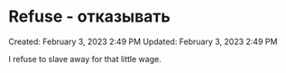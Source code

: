 # Refuse - отказывать

Created: February 3, 2023 2:49 PM
Updated: February 3, 2023 2:49 PM

I refuse to slave away for that little wage.